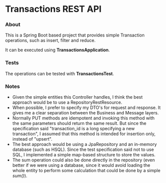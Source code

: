 Transactions REST API
======================================

### About

This is a Spring Boot based project that provides simple Transaction operations, such as insert, filter and reduce.

It can be executed using **TransactionsApplication**.

### Tests

The operations can be tested with **TransactionsTest**.

### Notes

* Given the simple entities this Controller handles, I think the best approach would be to use a RepositoryRestResource.
* When possible, I prefer to specify my DTO's for request and response. It gives me a clear separation between the Business and Message layers.
* Normally PUT methods are idempotent and invoking this method with the same parameters should return the same result. But since the specification said "transaction_id is a long specifying a new transaction", I assumed that this method is intended for insertion only, instead of "upsert".
* The best approach would be using a JpaRepository and an in-memory database (such as HSQL). Since the test specification said not to use SQL, I implemented a simple map-based structure to store the values.
* The sum operation could also be done directly in the repository (even better if we were using a database, since it would avoid loading the whole entity to perform some calculation that could be done by a simple *sum()*).